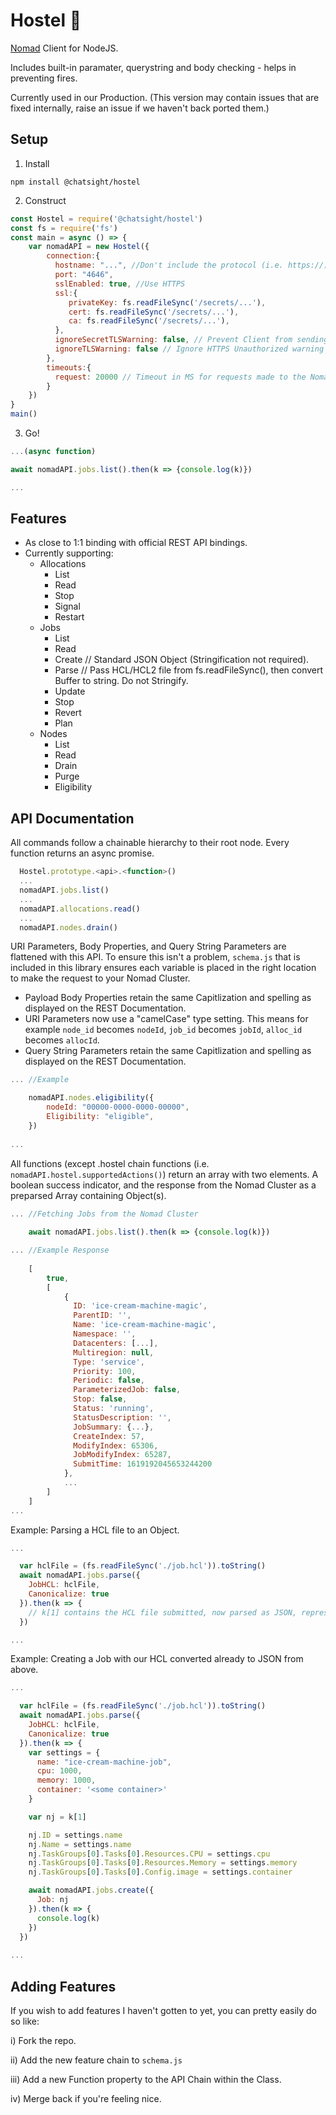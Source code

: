# Hostel 🏨 
[Nomad](https://www.nomadproject.io/) Client for NodeJS. 

Includes built-in paramater, querystring and body checking - helps in preventing fires.

Currently used in our Production. (This version may contain issues that are fixed internally, raise an issue if we haven't back ported them.)

## Setup

1) Install
```shell
npm install @chatsight/hostel
```

2) Construct
```javascript
const Hostel = require('@chatsight/hostel')
const fs = require('fs')
const main = async () => {
    var nomadAPI = new Hostel({
        connection:{
          hostname: "...", //Don't include the protocol (i.e. https://) here.
          port: "4646",
          sslEnabled: true, //Use HTTPS
          ssl:{
             privateKey: fs.readFileSync('/secrets/...'),
             cert: fs.readFileSync('/secrets/...'),
             ca: fs.readFileSync('/secrets/...'),
          },
          ignoreSecretTLSWarning: false, // Prevent Client from sending SecretID if HTTP is accidently selected. Set to true to ignore.
          ignoreTLSWarning: false // Ignore HTTPS Unauthorized warning by setting to true.
        },
        timeouts:{
          request: 20000 // Timeout in MS for requests made to the Nomad Cluster.
        }
    })
}
main()
```
3) Go!
```javascript
...(async function)

await nomadAPI.jobs.list().then(k => {console.log(k)})

...
```


## Features
* As close to 1:1 binding with official REST API bindings.
* Currently supporting: 
  * Allocations
    * List
    * Read
    * Stop
    * Signal
    * Restart
  * Jobs
    * List
    * Read
    * Create // Standard JSON Object (Stringification not required).
    * Parse // Pass HCL/HCL2 file from fs.readFileSync(), then convert Buffer to string. Do not Stringify.
    * Update
    * Stop
    * Revert
    * Plan
  * Nodes
    * List
    * Read
    * Drain
    * Purge
    * Eligibility

## API Documentation

All commands follow a chainable hierarchy to their root node. Every function returns an async promise.

```javascript
  Hostel.prototype.<api>.<function>()
  ...
  nomadAPI.jobs.list()
  ...
  nomadAPI.allocations.read()
  ...
  nomadAPI.nodes.drain()

```

URI Parameters, Body Properties, and Query String Parameters are flattened with this API. To ensure this isn't a problem, `schema.js` that is included in this library ensures each variable is placed in the right location to make the request to your Nomad Cluster.

* Payload Body Properties retain the same Capitlization and spelling as displayed on the REST Documentation.
* URI Parameters now use a "camelCase" type setting. This means for example `node_id` becomes `nodeId`, `job_id` becomes `jobId`, `alloc_id` becomes `allocId`.
* Query String Parameters retain the same Capitlization and spelling as displayed on the REST Documentation.

```javascript
... //Example

    nomadAPI.nodes.eligibility({
        nodeId: "00000-0000-0000-00000",
        Eligibility: "eligible",
    })
    
...

```

All functions (except .hostel chain functions (i.e. `nomadAPI.hostel.supportedActions()`) return an array with two elements. A boolean success indicator, and the response from the Nomad Cluster as a preparsed Array containing Object(s).

```javascript
... //Fetching Jobs from the Nomad Cluster
    
    await nomadAPI.jobs.list().then(k => {console.log(k)})

... //Example Response
    
    [
        true, 
        [
            {
              ID: 'ice-cream-machine-magic',
              ParentID: '',
              Name: 'ice-cream-machine-magic',
              Namespace: '',
              Datacenters: [...],
              Multiregion: null,
              Type: 'service',
              Priority: 100,
              Periodic: false,
              ParameterizedJob: false,
              Stop: false,
              Status: 'running',
              StatusDescription: '',
              JobSummary: {...},
              CreateIndex: 57,
              ModifyIndex: 65306,
              JobModifyIndex: 65287,
              SubmitTime: 1619192045653244200
            },
            ...
        ]
    ]
...

```

Example: Parsing a HCL file to an Object.

```javascript
...

  var hclFile = (fs.readFileSync('./job.hcl')).toString()
  await nomadAPI.jobs.parse({
    JobHCL: hclFile,
    Canonicalize: true
  }).then(k => {
    // k[1] contains the HCL file submitted, now parsed as JSON, represented by an Object
  })

...
```

Example: Creating a Job with our HCL converted already to JSON from above.

```javascript
...

  var hclFile = (fs.readFileSync('./job.hcl')).toString()
  await nomadAPI.jobs.parse({
    JobHCL: hclFile,
    Canonicalize: true
  }).then(k => {
    var settings = {
      name: "ice-cream-machine-job",
      cpu: 1000,
      memory: 1000,
      container: '<some container>'
    }

    var nj = k[1]

    nj.ID = settings.name
    nj.Name = settings.name
    nj.TaskGroups[0].Tasks[0].Resources.CPU = settings.cpu
    nj.TaskGroups[0].Tasks[0].Resources.Memory = settings.memory
    nj.TaskGroups[0].Tasks[0].Config.image = settings.container

    await nomadAPI.jobs.create({
      Job: nj
    }).then(k => {
      console.log(k)
    })
  })
  
...
```


## Adding Features

If you wish to add features I haven't gotten to yet, you can pretty easily do so like:

i) Fork the repo.

ii) Add the new feature chain to `schema.js`

iii) Add a new Function property to the API Chain within the Class.

iv) Merge back if you're feeling nice.
